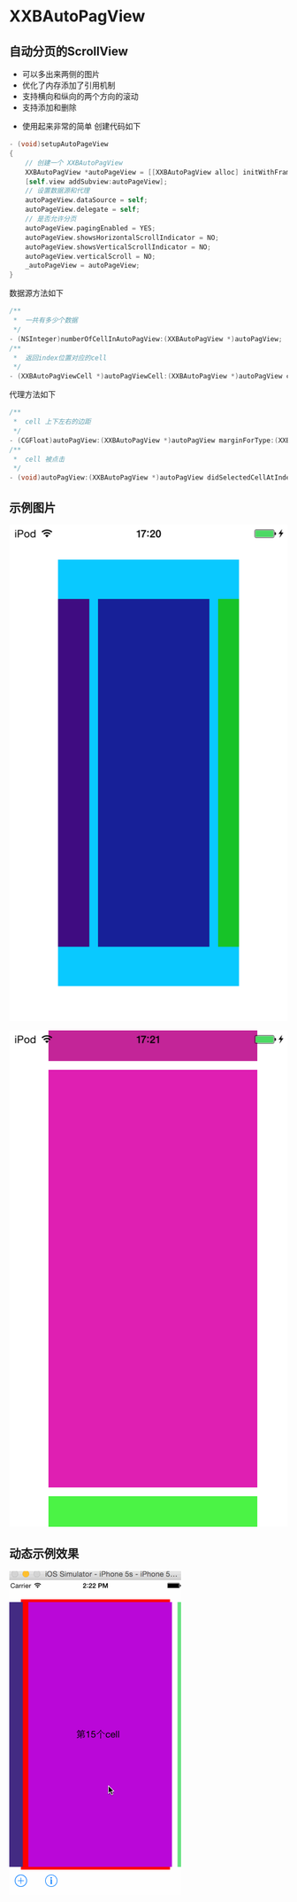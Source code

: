 # XXBAutoPagView
## 自动分页的ScrollView
 * 可以多出来两侧的图片
 * 优化了内存添加了引用机制
 * 支持横向和纵向的两个方向的滚动
 * 支持添加和删除
 
- 使用起来非常的简单
创建代码如下<br>

```objective-c
- (void)setupAutoPageView
{
    // 创建一个 XXBAutoPagView
    XXBAutoPagView *autoPageView = [[XXBAutoPagView alloc] initWithFrame:[UIScreen mainScreen].bounds];
    [self.view addSubview:autoPageView];
    // 设置数据源和代理
    autoPageView.dataSource = self;
    autoPageView.delegate = self;
    // 是否允许分页
    autoPageView.pagingEnabled = YES;
    autoPageView.showsHorizontalScrollIndicator = NO;
    autoPageView.showsVerticalScrollIndicator = NO;
    autoPageView.verticalScroll = NO;
    _autoPageView = autoPageView;
}
```
数据源方法如下<br>
```objective-c
/**
 *  一共有多少个数据
 */
- (NSInteger)numberOfCellInAutoPagView:(XXBAutoPagView *)autoPagView;
/**
 *  返回index位置对应的cell
 */
- (XXBAutoPagViewCell *)autoPagViewCell:(XXBAutoPagView *)autoPagView cellAtIndex:(NSUInteger)index;
```
代理方法如下<br>
```objective-c
/**
 *  cell 上下左右的边距
 */
- (CGFloat)autoPagView:(XXBAutoPagView *)autoPagView marginForType:(XXBAutoPagViewMarginType)type;
/**
 *  cell 被点击
 */
- (void)autoPagView:(XXBAutoPagView *)autoPagView didSelectedCellAtIndex:(NSInteger)index;
```
## 示例图片<br>

![image](./image/1.PNG)<br>

![image](./image/2.PNG)<br>

## 动态示例效果
![image](./image/autoPageView.gif)<br>
